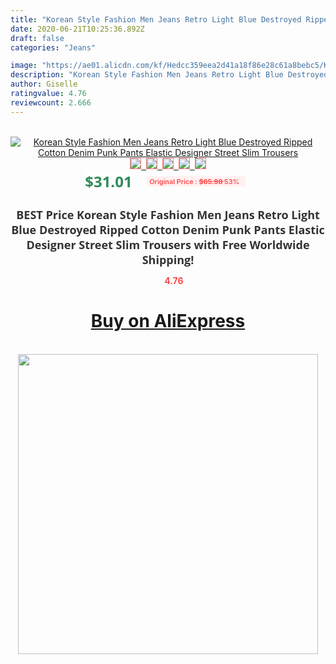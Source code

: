 ```yaml
---
title: "Korean Style Fashion Men Jeans Retro Light Blue Destroyed Ripped Cotton Denim Punk Pants Elastic Designer Street Slim Trousers"
date: 2020-06-21T10:25:36.892Z
draft: false
categories: "Jeans"

image: "https://ae01.alicdn.com/kf/Hedcc359eea2d41a18f86e28c61a8bebc5/Korean-Style-Fashion-Men-Jeans-Retro-Light-Blue-Destroyed-Ripped-Cotton-Denim-Punk-Pants-Elastic-Designer.jpg"
description: "Korean Style Fashion Men Jeans Retro Light Blue Destroyed Ripped Cotton Denim Punk Pants Elastic Designer Street Slim Trousers"
author: Giselle
ratingvalue: 4.76
reviewcount: 2.666
---
```

<br>
<div style="text-align: center;">
<a href="https://s.click.aliexpress.com/e/_AlR91x" target="_blank" rel="nofollow noopener noreferrer"><img alt="Korean Style Fashion Men Jeans Retro Light Blue Destroyed Ripped Cotton Denim Punk Pants Elastic Designer Street Slim Trousers" class="magnifier-image" src="https://ae01.alicdn.com/kf/Hedcc359eea2d41a18f86e28c61a8bebc5/Korean-Style-Fashion-Men-Jeans-Retro-Light-Blue-Destroyed-Ripped-Cotton-Denim-Punk-Pants-Elastic-Designer.jpg_640x640.jpg">
<br>
<img style="border:1px solid salmon" src="https://ae01.alicdn.com/kf/Hedcc359eea2d41a18f86e28c61a8bebc5/Korean-Style-Fashion-Men-Jeans-Retro-Light-Blue-Destroyed-Ripped-Cotton-Denim-Punk-Pants-Elastic-Designer.jpg_120x120.jpg">&nbsp;&nbsp;<img style="border:1px solid salmon" src="https://ae01.alicdn.com/kf/H75700fe2008d44e5a3aea089924bad93c/Korean-Style-Fashion-Men-Jeans-Retro-Light-Blue-Destroyed-Ripped-Cotton-Denim-Punk-Pants-Elastic-Designer.jpg_120x120.jpg">&nbsp;&nbsp;<img style="border:1px solid salmon" src="https://ae01.alicdn.com/kf/Hf1f6b687daa14a83a0621a9272caaf12s/Korean-Style-Fashion-Men-Jeans-Retro-Light-Blue-Destroyed-Ripped-Cotton-Denim-Punk-Pants-Elastic-Designer.jpg_120x120.jpg">&nbsp;&nbsp;<img style="border:1px solid salmon" src="https://ae01.alicdn.com/kf/H5191d353bdb7462595f7aed0b51d25e1d/Korean-Style-Fashion-Men-Jeans-Retro-Light-Blue-Destroyed-Ripped-Cotton-Denim-Punk-Pants-Elastic-Designer.jpg_120x120.jpg">&nbsp;&nbsp;<img style="border:1px solid salmon" src="https://ae01.alicdn.com/kf/H36a9f5d03ddb4bc980a46c6c428decafI/Korean-Style-Fashion-Men-Jeans-Retro-Light-Blue-Destroyed-Ripped-Cotton-Denim-Punk-Pants-Elastic-Designer.jpg_120x120.jpg"></a></div><br0>
<div style="text-align: center;"><span style="background-color: white; border: 0px; box-sizing: border-box; color: seagreen; display: inline-block; font-family: &quot;open sans&quot; , &quot;arial&quot; , &quot;helvetica&quot; , sans-serif , &quot;heiti&quot;; font-size: 24px; font-stretch: inherit; font-weight: 700; line-height: inherit; margin: 0px 10px 0px 0px; padding: 0px; vertical-align: middle;">$31.01 </span>
<span style="background: rgb(255 , 241 , 241); border-radius: 3px; border: 0px; box-sizing: border-box; color: #ff4747; display: inline-block; font-family: inherit; font-size: 12px; font-stretch: inherit; font-style: inherit; font-variant: inherit; font-weight: 600; line-height: inherit; margin: 0px; padding: 2px 5px; transform: scale(0.9); vertical-align: middle;">Original Price : <b style="text-decoration: line-through;">$65.98 </b> 53%&nbsp;&nbsp;</span></div>
<h1 style="color: #333333; display: inline-block; font-family: &quot;open sans&quot; , &quot;arial&quot; , &quot;helvetica&quot; , sans-serif , &quot;heiti&quot;; font-size: 18px; font-stretch: inherit; font-weight: 700; text-align: center;">BEST Price Korean Style Fashion Men Jeans Retro Light Blue Destroyed Ripped Cotton Denim Punk Pants Elastic Designer Street Slim Trousers with Free Worldwide Shipping!</h1>
<div style="color: #ff4747; text-align: center;">
<img src="https://4.bp.blogspot.com/-M0ZcTcb-5uY/XleCXlxnR4I/AAAAAAAAAEc/OrjgMkXV1oMQFaCRZj5HQwOCBcu3w1FegCPcBGAYYCw/s1600/star.png" style="height: 15px;">&nbsp;<b>4.76</b></div>
<div class="button_cont" align="center"><a class="buynow_a" href="https://s.click.aliexpress.com/e/_AlR91x" target="_blank" rel="nofollow noopener noreferrer"><H1>Buy on AliExpress</H1></a></div><br>
<div class="separator" style="clear: both; text-align: center;">
<img src="https://lh3.googleusercontent.com/-pTy5HemUv9M/XlePHvY0dAI/AAAAAAAAAE4/0nX5iRUoIWY8eMW9Dpxeirr157OZliDIgCLcBGAsYHQ/s1600/badge.gif" width="480">
</div>
